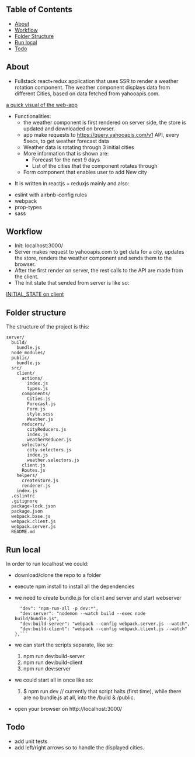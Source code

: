 
## Table of Contents
- [About](#about)
- [Workflow](#workflow)
- [Folder Structure](#folder-structure)
- [Run local](#run-local)
- [Todo](#todo)


## About
* Fullstack react+redux application that uses SSR to render a weather rotation component. The weather component displays data from different Cities, based on data fetched from yahooapis.com.

[a quick visual of the web-app](readme_imgs/yahoo-component-rotation.gif)


- Functionalities:
  - the weather component is first rendered on server side, the store is updated and downloaded on browser.
  - app make requests to https://query.yahooapis.com/v1  API, every 5secs, to get weather forecast data
  - Weather data is rotating through 3 initial cities
  - More information that is shown are:
    - Forecast for the next 9 days
    - List of the cities that the component rotates through
  - Form component that enables user to add New city

* It is written in reactjs + reduxjs mainly and also:
- eslint with airbnb-config rules
- webpack
- prop-types
- sass

## Workflow

* Init: localhost:3000/
* Server makes request to yahooapis.com to get data for a city, updates the store, renders the weather component and sends them to the browser.
* After the first render on server, the rest calls to the API are made from the client.
* The init state that sended from server is like so:

[INITIAL_STATE on client](readme_imgs/init_state.png)

## Folder structure

The structure of the project is this:
```
server/
  build/
    bundle.js
  node_modules/
  public/
    bundle.js
  src/
    client/
      actions/
        index.js
        types.js
      components/
        Cities.js
        Forecast.js
        Form.js
        style.scss
        Weather.js
      reducers/
        cityReducers.js
        index.js
        weatherReducer.js
      selectors/
        city.selectors.js
        index.js
        weather.selectors.js
      client.js
      Routes.js
    helpers/
      createStore.js
      renderer.js
    index.js
  .eslintrc
  .gitignore
  package-lock.json
  package.json
  webpack.base.js
  webpack.client.js
  webpack.server.js
  README.md
```

## Run local

In order to run localhost we could:

* download/clone the repo to a folder
* execute npm install to install all the dependencies
* we need to create bundle.js for client and server and start webserver
  ```"scripts": {
    "dev": "npm-run-all -p dev:*",
    "dev:server": "nodemon --watch build --exec node build/bundle.js",
    "dev:build-server": "webpack --config webpack.server.js --watch",
    "dev:build-client": "webpack --config webpack.client.js --watch"
  },```

* we can start the scripts separate, like so:
  1. npm run dev:build-server
  2. npm run dev:build-client
  3. npm run dev:server

* we could start all in once like so:
  1. $ npm run dev  // currently that script halts (first time), while there are no bundle.js at all, into the /build & /public.

* open your browser on http://localhost:3000/


## Todo

* add unit tests
* add left/right arrows so to handle the displayed cities.
